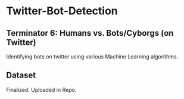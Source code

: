 # Twitter-Bot-Detection
## Terminator 6: Humans vs. Bots/Cyborgs (on Twitter)

Identifying bots on twitter using various Machine Learning algorithms. 

## Dataset
Finalized. Uploaded in Repo.
